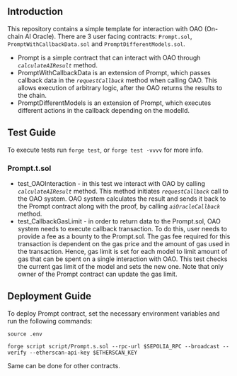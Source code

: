 ## Introduction
This repository contains a simple template for interaction with OAO (On-chain AI Oracle). There are 3 user facing contracts: `Prompt.sol`, `PromptWithCallbackData.sol` and `PromptDifferentModels.sol`. 
- Prompt is a simple contract that can interact with OAO through *`calculateAIResult`* method.
- PromptWithCallbackData is an extension of Prompt, which passes callback data in the *`requestCallback`* method when calling OAO. This allows execution of arbitrary logic, after the OAO returns the results to the chain.
- PromptDifferentModels is an extension of Prompt, which executes different actions in the callback depending on the modelId.

## Test Guide
To execute tests run `forge test`, or `forge test -vvvv` for more info.
### Prompt.t.sol 
- test_OAOInteraction - in this test we interact with OAO by calling *`calculateAIResult`* method. This method initiates *`requestCallback`* call to the OAO system. OAO system calculates the result and sends it back to the Prompt contract along with the proof, by calling *`aiOracleCallback`* method.
- test_CallbackGasLimit - in order to return data to the Prompt.sol, OAO system needs to execute callback transaction. To do this, user needs to provide a fee as a bounty to the Prompt.sol. The gas fee required for this transaction is dependent on the gas price and the amount of gas used in the transaction. Hence, gas limit is set for each model to limit amount of gas that can be spent on a single interaction with OAO. This test checks the current gas limit of the model and sets the new one. Note that only owner of the Prompt contract can update the gas limit.

## Deployment Guide
To deploy Prompt contract, set the necessary environment variables and run the following commands: <p>
`source .env` <p>
`forge script script/Prompt.s.sol --rpc-url $SEPOLIA_RPC --broadcast --verify --etherscan-api-key $ETHERSCAN_KEY`

Same can be done for other contracts.

